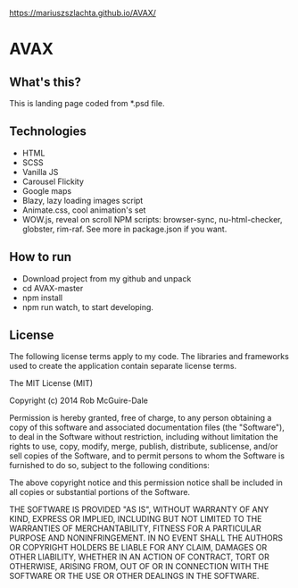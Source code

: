 https://mariuszszlachta.github.io/AVAX/


# AVAX

## What's this?
This is landing page coded from *.psd file.

## Technologies

- HTML
- SCSS
- Vanilla JS
- Carousel Flickity
- Google maps
- Blazy, lazy loading images script
- Animate.css, cool animation's set
- WOW.js, reveal on scroll
NPM scripts: browser-sync, nu-html-checker, globster, rim-raf. See more in package.json if you want.

## How to run

- Download project from my github and unpack
- cd AVAX-master
- npm install
- npm run watch, to start developing.


## License

The following license terms apply to my code. The libraries and frameworks used to create the application contain separate license terms.

The MIT License (MIT)

Copyright (c) 2014 Rob McGuire-Dale

Permission is hereby granted, free of charge, to any person obtaining a copy of this software and associated documentation files (the "Software"), to deal in the Software without restriction, including without limitation the rights to use, copy, modify, merge, publish, distribute, sublicense, and/or sell copies of the Software, and to permit persons to whom the Software is furnished to do so, subject to the following conditions:

The above copyright notice and this permission notice shall be included in all copies or substantial portions of the Software.

THE SOFTWARE IS PROVIDED "AS IS", WITHOUT WARRANTY OF ANY KIND, EXPRESS OR IMPLIED, INCLUDING BUT NOT LIMITED TO THE WARRANTIES OF MERCHANTABILITY, FITNESS FOR A PARTICULAR PURPOSE AND NONINFRINGEMENT. IN NO EVENT SHALL THE AUTHORS OR COPYRIGHT HOLDERS BE LIABLE FOR ANY CLAIM, DAMAGES OR OTHER LIABILITY, WHETHER IN AN ACTION OF CONTRACT, TORT OR OTHERWISE, ARISING FROM, OUT OF OR IN CONNECTION WITH THE SOFTWARE OR THE USE OR OTHER DEALINGS IN THE SOFTWARE.

